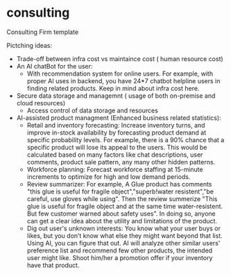 # consulting
Consulting Firm template

Pictching ideas:
- Trade-off between infra cost vs maintaince cost ( human resource cost)
- An AI chatBot for the user:
    * With recommendation system for online users. For example, with proper AI uses in backend, you have 24*7 chatbot helpline users in finding related products. Keep in mind about infra cost here. 
- Secure data storage and managemnt ( usage of both on-premise and cloud resources)
    * Access control of data storage and resources
- AI-assisted product managment (Enhanced business related statistics):
    * Retail and inventory forecasting: Increase inventory turns, and improve in-stock availability by forecasting product demand at specific probability levels. For example, there is a 90% chance that a specific product will lose its appeal to the users. This would be calculated based on many factors like chat descriptions, user comments, product sale pattern, any many other hidden patterns.
    * Workforce planning: Forecast workforce staffing at 15-minute increments to optimize for high and low demand periods.
    * Review summarizer: For example, A Glue product has comments "this glue is useful for fragile object","superb!water resistent","be careful, use gloves while using". Then the review summerize "This glue is useful for fragile object and at the same time water-resistent. But few customer warned about safety uses". In doing so, anyone can get a clear idea about the utility and limitations of the product.
    * Dig out user's unknown interests: You know what your user buys or likes, but you don’t know what else they might want beyond that list. Using AI, you can figure that out. AI will analyze other similar users' preference list and recommend few other products, the intended user might like. Shoot him/her a promotion offer if your inventory have that product. 
